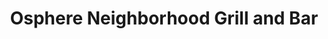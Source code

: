 ---
layout: place
title: "Osphere Neighborhood Grill and Bar"
permalink: /florida/orlando/osphere-neighborhood-grill-and-bar.html
stateAbbr: FL
stateName: Florida
cityName: Orlando
seo:
  name: "Osphere Neighborhood Grill and Bar"
  type: Restaurant
  links: https://ospheregrillbar.com/
description: "Eclectic New American dishes served in airy surrounds with outdoor seats overlooking the lake. Osphere Neighborhood Grill and Bar serves delicious sushi in Orlando, Florida. Try fresh Japanese dishes for a great dining experience. Available for takeout, delivery, lunch, and dinner."
place_id: ChIJm2MMsLV754gRVhxJcIwBPWc
photos:
  - name: >-
      places/ChIJm2MMsLV754gRVhxJcIwBPWc/photos/AeeoHcJXxjYsaqAcRhUTu2QWdMtoVIPJXTT9Q5NrnNJjyvjBaVgSb6fPrU8JJqgrtcd6p6x8hYWgzoXvV6NOBJRBef6eXig387UyY6X5znJncRpZe-5-TZK7eBZVGaaSHCRWlhy8PE8vYkHS7VvJwnizDPETiqLJePDWZDvg7SKCjzaxLCBslSyGkmden1xuJ-U2gm0sWja86ACeR0QUZViE1gaffCjVXXhyTOZNRt5zGb-__FSMTIJ-noR1XpbOs_HRQYidbsUu1vUUoR275j_hHVrq1KURvmNM_Ite3xi3yDIdag
    widthPx: 4800
    heightPx: 3200
    authorAttributions:
      - displayName: Osphere Neighborhood Grill and Bar
        uri: https://maps.google.com/maps/contrib/110838801087118162135
        photoUri: >-
          https://lh3.googleusercontent.com/a-/ALV-UjXo4_n4oHZwojfpyhin0typI5_AM-PMkyiT2OI-lckgr7YEF7Y=s100-p-k-no-mo
    flagContentUri: >-
      https://www.google.com/local/imagery/report/?cb_client=maps_api_places.places_api&image_key=!1e10!2sAF1QipO1MjPozuVTOxeguBZxu0pYHtuoHsNOoOxOvHg3&hl=en-US
    googleMapsUri: >-
      https://www.google.com/maps/place//data=!3m4!1e2!3m2!1sAF1QipO1MjPozuVTOxeguBZxu0pYHtuoHsNOoOxOvHg3!2e10!4m2!3m1!1s0x88e77bb5b00c639b:0x673d018c70491c56
  - name: >-
      places/ChIJm2MMsLV754gRVhxJcIwBPWc/photos/AeeoHcJ5GSeep--OLC6pcf5REiGh6BHLbfoNrdOrigixLMi7sSOYLQB1CRedENatz-WouU-u8_cPOvtoSuq9xaw42PUJogrndcNvTwtX6lN-hCvFhUw7U1VMtgLCjjVX8jIpNrE_ssQU_4WCQ2MUQdYgmnq0n9Gryo65lmjQiGnFqLSFoknlYVEJAThf34qo6cMqey9YHtkgeWklVpfNbDjiKTEqroVEc7-FSePhIEUf7wuVM2VxVx9AeSHJ6MFeA46Cl2mv8gap01xsS8AtbexnL_-dn7LTkBuz67R0cWRgrb9WNw
    widthPx: 3024
    heightPx: 4032
    authorAttributions:
      - displayName: Osphere Neighborhood Grill and Bar
        uri: https://maps.google.com/maps/contrib/110838801087118162135
        photoUri: >-
          https://lh3.googleusercontent.com/a-/ALV-UjXo4_n4oHZwojfpyhin0typI5_AM-PMkyiT2OI-lckgr7YEF7Y=s100-p-k-no-mo
    flagContentUri: >-
      https://www.google.com/local/imagery/report/?cb_client=maps_api_places.places_api&image_key=!1e10!2sAF1QipP8A8YtXihUnGhhdsekZ6d53n0O6Y_zRw7nCi7s&hl=en-US
    googleMapsUri: >-
      https://www.google.com/maps/place//data=!3m4!1e2!3m2!1sAF1QipP8A8YtXihUnGhhdsekZ6d53n0O6Y_zRw7nCi7s!2e10!4m2!3m1!1s0x88e77bb5b00c639b:0x673d018c70491c56
  - name: >-
      places/ChIJm2MMsLV754gRVhxJcIwBPWc/photos/AeeoHcL_hyvrJuuM4rgtxzP2zPgfcbE6LDrktbbdwidHdIcGLUhSUvGpkaaXZUBDOvRa199Qyp0eHSECLHVVx-DNNANzS76ANljLhgeIfLNKQfYDlsWK4S8_uaaO0T_bOPE4wXCTFa402ss7lm1S_GMoXJk-sGaMb0_chgAZiRY0Rp5l9QWWzzO9d15Cuyraxqjt2rSFsTF1D4bSsCn2pweW6eLLjIep1HabW0pTMBFFzf_4dGuWp8phTWXZTZU8We9l7qpEumGBgHcruFTPD4V7tHzRe-lNUv11IkLQtWotCGzXTU9CpNnjW7OIQHp1_rXOgHjOJmPPvHvTtFNIv2YzCYXIb4g2zCkTfkFmcGvDQtPkx12QfSylM_AoteEyyiNSJ0VF0XOSBTQy2MI6eoCoVxfcfoeIU0ADcKxvIN5MVB4-4Q
    widthPx: 3000
    heightPx: 4000
    authorAttributions:
      - displayName: angelina Smith
        uri: https://maps.google.com/maps/contrib/112071284189552012314
        photoUri: >-
          https://lh3.googleusercontent.com/a-/ALV-UjXLauCaF1aZ-mFIXy8IVPWugh5vE18Lku4qdbiHyaEqLf9Tr1lvRg=s100-p-k-no-mo
    flagContentUri: >-
      https://www.google.com/local/imagery/report/?cb_client=maps_api_places.places_api&image_key=!1e10!2sCIHM0ogKEICAgMCwrYf8BQ&hl=en-US
    googleMapsUri: >-
      https://www.google.com/maps/place//data=!3m4!1e2!3m2!1sCIHM0ogKEICAgMCwrYf8BQ!2e10!4m2!3m1!1s0x88e77bb5b00c639b:0x673d018c70491c56
  - name: >-
      places/ChIJm2MMsLV754gRVhxJcIwBPWc/photos/AeeoHcLI6oRHR771cV9PF7tqPGy03U3y0Z_LhLMujkGNS_1I6401tJE31cAp_d5PWAJ7b2XemJ6bsbdlyLsdvf3o5itBlCyT40X1v07vxss4jwVp6xJx_SQ1dEqZFjoUF7vQGVhe2deCbb_t-CfGDUp4Ko5TZgggE4wh1oqSTHFV-viVnGaUsT3kTiBgrYCUwU-1p44KBFsvNGOyxVB3riA2bwIELH3tztqO5sV0E0vTr2kZPmaEp2QZkec6tQoVbqyf-xHKCrr_7wDhjvqeYNT5V9mFm-zTEeamnaN7pwa_aosU0g
    widthPx: 2119
    heightPx: 1192
    authorAttributions:
      - displayName: Osphere Neighborhood Grill and Bar
        uri: https://maps.google.com/maps/contrib/110838801087118162135
        photoUri: >-
          https://lh3.googleusercontent.com/a-/ALV-UjXo4_n4oHZwojfpyhin0typI5_AM-PMkyiT2OI-lckgr7YEF7Y=s100-p-k-no-mo
    flagContentUri: >-
      https://www.google.com/local/imagery/report/?cb_client=maps_api_places.places_api&image_key=!1e10!2sAF1QipPUJum0W-p951Dp-djQ-UAoaTBZT_EzYWBVm7K2&hl=en-US
    googleMapsUri: >-
      https://www.google.com/maps/place//data=!3m4!1e2!3m2!1sAF1QipPUJum0W-p951Dp-djQ-UAoaTBZT_EzYWBVm7K2!2e10!4m2!3m1!1s0x88e77bb5b00c639b:0x673d018c70491c56
  - name: >-
      places/ChIJm2MMsLV754gRVhxJcIwBPWc/photos/AeeoHcJd_te9tgAEaLcEOQw9dweU9558oo_P7MGOnKSlX3psWHrtFPgpwQPDo8DqwnpheSUObKLsQDwg5ypN1gRGT_hWCJiqK7cyRQdHCQ8Ylz_Gz0Rh6Pece5rT5LZEDWKEzfbt9zuRLDFdOiYdXeo6CNlFB4hzTUoONlgmPganxYboUgF0pqUtxpu1NTeZDRuIbDz6S11fqEPPGBLmbRHvCSLakjzAHBRT42NmWOTEE653TJ9E6BpFb0Ng60acRBF2LYrZyxBAn3lsxf3b2_8agl2hSQ1jctKNI09LQ0muOVknZNB-m_lTEwxH71qdbW1CRFwDbN9do0ZAtZNKLCV6LvocjUPDC6-yy9sdfi8mys8pKJ1_4F03Vvw5NyZshl8cg7mSeJbomwds3X51RoHRakjQwm12bu7OWoKE5hkSlIk
    widthPx: 3024
    heightPx: 4032
    authorAttributions:
      - displayName: Ricardo Enrique Bustillos Colina
        uri: https://maps.google.com/maps/contrib/100058206683703643993
        photoUri: >-
          https://lh3.googleusercontent.com/a-/ALV-UjU2jjZfPaeGYxoUCxoHVN2L2qGDGyVhXa2UAHSBO1ToXFas1HwW=s100-p-k-no-mo
    flagContentUri: >-
      https://www.google.com/local/imagery/report/?cb_client=maps_api_places.places_api&image_key=!1e10!2sCIHM0ogKEICAgICNwomzTA&hl=en-US
    googleMapsUri: >-
      https://www.google.com/maps/place//data=!3m4!1e2!3m2!1sCIHM0ogKEICAgICNwomzTA!2e10!4m2!3m1!1s0x88e77bb5b00c639b:0x673d018c70491c56
  - name: >-
      places/ChIJm2MMsLV754gRVhxJcIwBPWc/photos/AeeoHcLShT7PgBjO919aC08BPXR5Pab5SgMKTdBOBGiDPIWa-IuqOtWQTVwEIZa72HJmjpu9zHQmQesC9Try5-p1DapdE61T2m52p7vEz6LaJlsWM5Acerj9snaU-Dhl0SjkbWPzhfcHFZXS43o4SC0P1UzObbGM1H8kDKtdm5gRPXfg0fJ-T9tdcXNFLvDQcVso3zhuhA1QkIxQ0amc7zHSnAjfMe-9XQCSWmQin2__UKMx8eA2-0CFlT0M72pBxRMT74bjfeUn7J8UlJXzR2lKxhFEWOn04T062ClLENiRoeVDcjFAlYQ-64GgGMG1d0w65i8Fuopzlyn_UdJEupyEekSUb2pMtq28R9HSWQKzvy3NYDmwy61njJOdsTJ-m-AiqKbMZ2N11AG-rdBxZEUTb6gsWnVnaJlRQDKlJZ59ZW3SDMU
    widthPx: 3024
    heightPx: 4032
    authorAttributions:
      - displayName: Taymi Alicea
        uri: https://maps.google.com/maps/contrib/115509228289423148018
        photoUri: >-
          https://lh3.googleusercontent.com/a/ACg8ocKc4jqmBRYTe6a0dOrmBNy6VMYdxy1il0veYfmf_hyiB1S39-ht=s100-p-k-no-mo
    flagContentUri: >-
      https://www.google.com/local/imagery/report/?cb_client=maps_api_places.places_api&image_key=!1e10!2sCIHM0ogKEICAgIDX963X2gE&hl=en-US
    googleMapsUri: >-
      https://www.google.com/maps/place//data=!3m4!1e2!3m2!1sCIHM0ogKEICAgIDX963X2gE!2e10!4m2!3m1!1s0x88e77bb5b00c639b:0x673d018c70491c56
  - name: >-
      places/ChIJm2MMsLV754gRVhxJcIwBPWc/photos/AeeoHcL1yhjN28Q1m2TOQ6U2EB82k2WLoI8B_H5pM4-6gJ7Qu-PuJCJPKINFBIX0Jxx8ypl-raUOGff55W8QewVanDpzXFwu2uBIFDZ89ZwLPkn5T3Aq7ISjoiuDr0jjyVGbRKElhUhsrWcjt3JpwcOkuf8gn2yUHHlUzB_W67oh--d0_8Tf1Wu16280tJDtQ21DLYFi-SgYLvItee4CM0SC3b_vABGypxf2Zfg4l0G8Zi-tmRH5g1vDh2RpnT9cH5NCJQSxHiYHy8zt5G3LlwuwI67U4XT_dITHgseMpiBQl_CybML7mc25DKvR1Fg2zUNBXKaW57tTNyfXk-DefTClYRrSMAdEDwHpBfDOceFvooRtvBQlyy7_M9etn-18EpDqBlCDr2TaA3Lh8A3szqA03cQ5Wluug5Ym6pJyjV-NlD0Ggg
    widthPx: 3913
    heightPx: 2935
    authorAttributions:
      - displayName: Joseph Allen
        uri: https://maps.google.com/maps/contrib/100545215113284715640
        photoUri: >-
          https://lh3.googleusercontent.com/a/ACg8ocIcdy0I4aYVMfJmV22LqkGJ07kWF1j3PP00coGbrr0Cn4J_Bw=s100-p-k-no-mo
    flagContentUri: >-
      https://www.google.com/local/imagery/report/?cb_client=maps_api_places.places_api&image_key=!1e10!2sCIHM0ogKEICAgIDB0cHuAQ&hl=en-US
    googleMapsUri: >-
      https://www.google.com/maps/place//data=!3m4!1e2!3m2!1sCIHM0ogKEICAgIDB0cHuAQ!2e10!4m2!3m1!1s0x88e77bb5b00c639b:0x673d018c70491c56
  - name: >-
      places/ChIJm2MMsLV754gRVhxJcIwBPWc/photos/AeeoHcIXq0lbd4Vx3o7IfxSWtkUF5YryQgZbAmvaoADzHvIcr6AM9J92G9amTZ4GrAR5S9FTpQuJ5VLAHvR2MXcjRN9vzIl9TEgkzT6H6HqLoOUatqTnV6NJVj5zIpWd-ENVJfBpr_0Xx0c6HdDzaHZzm-kxvb_sDI2OpMJl_MC_PgOby7EfBlIVqdjnDLv_flKp8M5WAC3VfzERN60UhZxpNnUzZEnkxYc36CoPPZLeoJ93qud8IxyxJ1oKWJKKBdZjebak3SVyRlHrYKOzXUIVUU0jbq90wT-BOuOq76Ek_b8yo9aRLuyXzQwH73OWgMVxcD338nZ3SnwcryHjnULyrp2yohp_yQVVa1JvFpjssxnqYw3aCKYlEYaLqfEIzRzhMOVtEES9RHK6Eh5gZSxLMJKA5d-psNhno6qJzqD8KZuGA5o
    widthPx: 4080
    heightPx: 3072
    authorAttributions:
      - displayName: Michelle Laguardia
        uri: https://maps.google.com/maps/contrib/112298703361630019456
        photoUri: >-
          https://lh3.googleusercontent.com/a-/ALV-UjUtWZBYeC15PH2YXFvADOHHdXKyr27V6SbB6fx1wzoreBwR0QkyIA=s100-p-k-no-mo
    flagContentUri: >-
      https://www.google.com/local/imagery/report/?cb_client=maps_api_places.places_api&image_key=!1e10!2sCIHM0ogKEICAgICLleCZ1wE&hl=en-US
    googleMapsUri: >-
      https://www.google.com/maps/place//data=!3m4!1e2!3m2!1sCIHM0ogKEICAgICLleCZ1wE!2e10!4m2!3m1!1s0x88e77bb5b00c639b:0x673d018c70491c56
  - name: >-
      places/ChIJm2MMsLV754gRVhxJcIwBPWc/photos/AeeoHcIuC6cu1UigVJzO9tB3-r8VhWaH1KO7l5T-DyG2YGbPIjlQX1lFdp4grUaDmt4EPgDq4Y-X7ExB71IlLr2rAHgtJgrccAwN65KYp9qsHkyoiOB65Blyh7axod8SDQrWBT9bNx8WV1f5Hmx6GSe_Homl7N6jQFeWgf-COaPJN1Qobbjf1HBDlSt9-4brh4ru6RlTzM5-j9WXF5WKnlyGzBeDatBc1Nr7fwbW-Ret9ycxCtysiaHf1tkLX_jvS74t0itJiL4ZMWdpbmDKxCC79ZxE48GbHCbLtlC46A2Qq11ZBN1m5u1itKzOog3iw2JpvsJ_GVj8MAP3O9B-0jdfupMOyyCbyYCqr0qSkbGodhehQWG8JLXSqFbAnQhWCRv4Z3bVKj6Oww1VF3Gd3LBxkosy613vwEQjSYLV74hO96pCcw
    widthPx: 3024
    heightPx: 4032
    authorAttributions:
      - displayName: Gabrielle Johnson
        uri: https://maps.google.com/maps/contrib/112608319486467780222
        photoUri: >-
          https://lh3.googleusercontent.com/a/ACg8ocL3KHXP2wVPg8EScpBqzMTaFr212MaFezLn7ttYxi6reDfyUw=s100-p-k-no-mo
    flagContentUri: >-
      https://www.google.com/local/imagery/report/?cb_client=maps_api_places.places_api&image_key=!1e10!2sCIHM0ogKEICAgIDvjdmbPw&hl=en-US
    googleMapsUri: >-
      https://www.google.com/maps/place//data=!3m4!1e2!3m2!1sCIHM0ogKEICAgIDvjdmbPw!2e10!4m2!3m1!1s0x88e77bb5b00c639b:0x673d018c70491c56
  - name: >-
      places/ChIJm2MMsLV754gRVhxJcIwBPWc/photos/AeeoHcK94Wk3wjOdm9ie6KAOgqX_XCDvmjjZuN-i4Adq4NfYksdftzHe943duZwPTWuRUw4gcGTE3dG7Lh_2BriulB35i90Itu6gPnVRbMVR_HjhGcjpgHU0V0ejZRQadekyo1tlCpIWOTgoqXY1Vennkm5MfXTyqYhFYJXSc1u5b9lvnFjLoEsWQOMoxy38IesDAJRVpGMWrTZL5q05sRkdjT11pjhkppqouEq-iGK38wDSMOdQzTVgwBQ2U4ljsF_0OFS61zMpUWHTuJXOpysaU3IhZPmHQcwtreAKkSiPRTW4wr2VovZDXJgLe70nS06atrnNX682J4pzRXG_CyAPiSKzPkJ5uyzZ07-5rctq8pVp-IFvkU5xlBb8JN5wS7iHT-DpjvN3NPxPeXOGYLGxLExbvxjuQzB0u9wj2jgXOcQv1fg
    widthPx: 2986
    heightPx: 1868
    authorAttributions:
      - displayName: Angelina
        uri: https://maps.google.com/maps/contrib/103598714544253623536
        photoUri: >-
          https://lh3.googleusercontent.com/a-/ALV-UjVmSyWgLsyEyus-YQdCYMPopwIkjkG0csc60elykS5Y0qf-HDS--A=s100-p-k-no-mo
    flagContentUri: >-
      https://www.google.com/local/imagery/report/?cb_client=maps_api_places.places_api&image_key=!1e10!2sCIHM0ogKEICAgICfvJHF8gE&hl=en-US
    googleMapsUri: >-
      https://www.google.com/maps/place//data=!3m4!1e2!3m2!1sCIHM0ogKEICAgICfvJHF8gE!2e10!4m2!3m1!1s0x88e77bb5b00c639b:0x673d018c70491c56
address: 407 E Central Blvd, Orlando, FL 32801, USA
street: 407 E Central Blvd
city: Orlando
state: FL
zip: '32801'
country: USA
neighborhood: Northeast Orlando
latitude: '28.542517'
longitude: '-81.372444'
accessibility_options:
  wheelchairAccessibleParking: true
  wheelchairAccessibleEntrance: true
  wheelchairAccessibleRestroom: true
  wheelchairAccessibleSeating: true
business_status: OPERATIONAL
name: Osphere Neighborhood Grill and Bar
google_maps_links:
  directionsUri: >-
    https://www.google.com/maps/dir//''/data=!4m7!4m6!1m1!4e2!1m2!1m1!1s0x88e77bb5b00c639b:0x673d018c70491c56!3e0
  placeUri: https://maps.google.com/?cid=7439103862176816214
  writeAReviewUri: >-
    https://www.google.com/maps/place//data=!4m3!3m2!1s0x88e77bb5b00c639b:0x673d018c70491c56!12e1
  reviewsUri: >-
    https://www.google.com/maps/place//data=!4m4!3m3!1s0x88e77bb5b00c639b:0x673d018c70491c56!9m1!1b1
  photosUri: >-
    https://www.google.com/maps/place//data=!4m3!3m2!1s0x88e77bb5b00c639b:0x673d018c70491c56!10e5
primary_type: Restaurant
opening_hours:
  regular: null
  current: null
secondary_opening_hours:
  regular:
    weekdayDescriptions: null
    type: null
  current:
    weekdayDescriptions: null
    type: null
phone: (407) 203-4527
price_level: PRICE_LEVEL_MODERATE
price_range: $20 &ndash; $30
rating: '4.1'
rating_count: 756
website: https://ospheregrillbar.com/
reviews:
  - name: >-
      places/ChIJm2MMsLV754gRVhxJcIwBPWc/reviews/ChdDSUhNMG9nS0VJQ0FnTURRczRTM2h3RRAB
    relativePublishTimeDescription: a month ago
    rating: 4
    text:
      text: >-
        My best friend and I stopped by Osphere for Happy Hour and had a pretty
        good experience overall. Parking can sometimes be a concern in downtown
        Orlando, but we lucked out with street parking right in front of the
        restaurant. If that hadn’t worked out, there’s a parking garage just
        around the corner, which is convenient.


        Since the weather was perfect, we opted for outdoor seating, which made
        for a lovely atmosphere. I started with a lemon drop martini, which was
        refreshing. We shared buffalo wings, which were just okay, along with
        loaded nachos. My friend ordered the shrimp tempura. The food overall
        was decent—nothing extraordinary, but good for the price, especially
        during Happy Hour.


        If you’re looking for a casual spot with reasonable Happy Hour deals
        near Lake Eola, Osphere is worth checking out. The service was solid,
        and the setting, especially outdoors, is a nice touch. Would I rush back
        for the food? Probably not. But for drinks and a relaxed vibe, it’s a
        good option.
      languageCode: en
    originalText:
      text: >-
        My best friend and I stopped by Osphere for Happy Hour and had a pretty
        good experience overall. Parking can sometimes be a concern in downtown
        Orlando, but we lucked out with street parking right in front of the
        restaurant. If that hadn’t worked out, there’s a parking garage just
        around the corner, which is convenient.


        Since the weather was perfect, we opted for outdoor seating, which made
        for a lovely atmosphere. I started with a lemon drop martini, which was
        refreshing. We shared buffalo wings, which were just okay, along with
        loaded nachos. My friend ordered the shrimp tempura. The food overall
        was decent—nothing extraordinary, but good for the price, especially
        during Happy Hour.


        If you’re looking for a casual spot with reasonable Happy Hour deals
        near Lake Eola, Osphere is worth checking out. The service was solid,
        and the setting, especially outdoors, is a nice touch. Would I rush back
        for the food? Probably not. But for drinks and a relaxed vibe, it’s a
        good option.
      languageCode: en
    authorAttribution:
      displayName: RASHMY DELVA
      uri: https://www.google.com/maps/contrib/109292068252683695901/reviews
      photoUri: >-
        https://lh3.googleusercontent.com/a-/ALV-UjVOLRIBd8TeoPhPBvJZes6Nwh0X66B6VfMzfcX4MHDWm03C69jcvA=s128-c0x00000000-cc-rp-mo-ba5
    publishTime: '2025-03-14T01:33:31.472662Z'
    flagContentUri: >-
      https://www.google.com/local/review/rap/report?postId=ChdDSUhNMG9nS0VJQ0FnTURRczRTM2h3RRAB&d=17924085&t=1
    googleMapsUri: >-
      https://www.google.com/maps/reviews/data=!4m6!14m5!1m4!2m3!1sChdDSUhNMG9nS0VJQ0FnTURRczRTM2h3RRAB!2m1!1s0x88e77bb5b00c639b:0x673d018c70491c56
  - name: >-
      places/ChIJm2MMsLV754gRVhxJcIwBPWc/reviews/ChZDSUhNMG9nS0VJQ0FnSUR2amRtYkh3EAE
    relativePublishTimeDescription: 3 months ago
    rating: 5
    text:
      text: >-
        Let’s just start with the fact that they have unlimited mimosa for $19!!
        If you’re a lightweight,  the mimosas are $5, so keep that in mind
        before you make a hasty purchase. The food was AHHHMAZING! The reviews
        on the chicken and waffles detoured me from indulging because let’s be
        clear, chicken tenders are not true chicken and waffles! We got a few
        dishes even though I only posted two and all were great! The pancakes
        were delicious, with great flavor! The potatoes were also great! My
        husband had the French toast and it was also good. Loved the DJ! Great
        mix of music for all genres. Service was excellent and the restaurant
        was clean. I will definitely check them out again! Make this your next
        brunch destination:)
      languageCode: en
    originalText:
      text: >-
        Let’s just start with the fact that they have unlimited mimosa for $19!!
        If you’re a lightweight,  the mimosas are $5, so keep that in mind
        before you make a hasty purchase. The food was AHHHMAZING! The reviews
        on the chicken and waffles detoured me from indulging because let’s be
        clear, chicken tenders are not true chicken and waffles! We got a few
        dishes even though I only posted two and all were great! The pancakes
        were delicious, with great flavor! The potatoes were also great! My
        husband had the French toast and it was also good. Loved the DJ! Great
        mix of music for all genres. Service was excellent and the restaurant
        was clean. I will definitely check them out again! Make this your next
        brunch destination:)
      languageCode: en
    authorAttribution:
      displayName: Gabrielle Johnson
      uri: https://www.google.com/maps/contrib/112608319486467780222/reviews
      photoUri: >-
        https://lh3.googleusercontent.com/a/ACg8ocL3KHXP2wVPg8EScpBqzMTaFr212MaFezLn7ttYxi6reDfyUw=s128-c0x00000000-cc-rp-mo-ba2
    publishTime: '2024-12-22T20:16:02.040398Z'
    flagContentUri: >-
      https://www.google.com/local/review/rap/report?postId=ChZDSUhNMG9nS0VJQ0FnSUR2amRtYkh3EAE&d=17924085&t=1
    googleMapsUri: >-
      https://www.google.com/maps/reviews/data=!4m6!14m5!1m4!2m3!1sChZDSUhNMG9nS0VJQ0FnSUR2amRtYkh3EAE!2m1!1s0x88e77bb5b00c639b:0x673d018c70491c56
  - name: >-
      places/ChIJm2MMsLV754gRVhxJcIwBPWc/reviews/ChZDSUhNMG9nS0VJQ0FnTUNBNDdER2RBEAE
    relativePublishTimeDescription: 2 months ago
    rating: 5
    text:
      text: >-
        My family and I enjoyed a wonderful brunch this weekend at Osphere. We
        had our dog with us, so we sat outside on the patio. The surroundings
        were beautiful! I ordered the Scrambled Egg Open Face and it was
        absolutely delicious! My husband had the Hangover Burger and my son had
        the Chicken and Waffle. Both enjoyed their meals very much. Everything
        was cooked perfectly and full of flavor. Service was quite slow (maybe
        because we were sitting outside), but our server was extremely friendly.
        If I lived in the area, I'd be a regular there!
      languageCode: en
    originalText:
      text: >-
        My family and I enjoyed a wonderful brunch this weekend at Osphere. We
        had our dog with us, so we sat outside on the patio. The surroundings
        were beautiful! I ordered the Scrambled Egg Open Face and it was
        absolutely delicious! My husband had the Hangover Burger and my son had
        the Chicken and Waffle. Both enjoyed their meals very much. Everything
        was cooked perfectly and full of flavor. Service was quite slow (maybe
        because we were sitting outside), but our server was extremely friendly.
        If I lived in the area, I'd be a regular there!
      languageCode: en
    authorAttribution:
      displayName: nvkniskern
      uri: https://www.google.com/maps/contrib/105910334509122780247/reviews
      photoUri: >-
        https://lh3.googleusercontent.com/a-/ALV-UjXfbQaB2jUu2_hzBzd3Hl1JnXYbkYW73LYnfmc9pLY9QKm9b1Sz=s128-c0x00000000-cc-rp-mo
    publishTime: '2025-02-03T20:49:57.351744Z'
    flagContentUri: >-
      https://www.google.com/local/review/rap/report?postId=ChZDSUhNMG9nS0VJQ0FnTUNBNDdER2RBEAE&d=17924085&t=1
    googleMapsUri: >-
      https://www.google.com/maps/reviews/data=!4m6!14m5!1m4!2m3!1sChZDSUhNMG9nS0VJQ0FnTUNBNDdER2RBEAE!2m1!1s0x88e77bb5b00c639b:0x673d018c70491c56
  - name: >-
      places/ChIJm2MMsLV754gRVhxJcIwBPWc/reviews/ChdDSUhNMG9nS0VJQ0FnTURncXZMWm93RRAB
    relativePublishTimeDescription: a month ago
    rating: 5
    text:
      text: >-
        Great Time at The Osphere


        We had an amazing time at The Osphere! Nikky, our server, was
        fantastic—super attentive and made sure everything was just right. We
        tried the Eola Old Fashioned, Swan Paloma, Tuna Tartare, Volcano Roll,
        Scallop Risotto, and Hawaiian Ribeye. Every dish was delicious,
        especially the ribeye and risotto. The Key Lime Pie was the perfect
        sweet ending.


        One little hiccup: the starters came before the drinks, but it didn’t
        bother us. Overall, it was a lovely experience, and we can’t wait to go
        back!
      languageCode: en
    originalText:
      text: >-
        Great Time at The Osphere


        We had an amazing time at The Osphere! Nikky, our server, was
        fantastic—super attentive and made sure everything was just right. We
        tried the Eola Old Fashioned, Swan Paloma, Tuna Tartare, Volcano Roll,
        Scallop Risotto, and Hawaiian Ribeye. Every dish was delicious,
        especially the ribeye and risotto. The Key Lime Pie was the perfect
        sweet ending.


        One little hiccup: the starters came before the drinks, but it didn’t
        bother us. Overall, it was a lovely experience, and we can’t wait to go
        back!
      languageCode: en
    authorAttribution:
      displayName: Manuel Rodriguez
      uri: https://www.google.com/maps/contrib/104907962837854093288/reviews
      photoUri: >-
        https://lh3.googleusercontent.com/a-/ALV-UjWlFqb2qq-z9gDvaL5pLmei8PM7yskOEHcg4ZHkNTD72LjNkrHyYg=s128-c0x00000000-cc-rp-mo
    publishTime: '2025-02-24T02:53:36.465732Z'
    flagContentUri: >-
      https://www.google.com/local/review/rap/report?postId=ChdDSUhNMG9nS0VJQ0FnTURncXZMWm93RRAB&d=17924085&t=1
    googleMapsUri: >-
      https://www.google.com/maps/reviews/data=!4m6!14m5!1m4!2m3!1sChdDSUhNMG9nS0VJQ0FnTURncXZMWm93RRAB!2m1!1s0x88e77bb5b00c639b:0x673d018c70491c56
  - name: >-
      places/ChIJm2MMsLV754gRVhxJcIwBPWc/reviews/ChZDSUhNMG9nS0VJQ0FnTUNRLUtLaElnEAE
    relativePublishTimeDescription: a month ago
    rating: 5
    text:
      text: >-
        The food was DELICIOUS.

        Sierra was super patient and always made sure our drinks was filled and
        anything we needed she was ready. She’s awesome and gorgeous thank you
        Sierra. We started off brunch and extended to dinner happy hour
      languageCode: en
    originalText:
      text: >-
        The food was DELICIOUS.

        Sierra was super patient and always made sure our drinks was filled and
        anything we needed she was ready. She’s awesome and gorgeous thank you
        Sierra. We started off brunch and extended to dinner happy hour
      languageCode: en
    authorAttribution:
      displayName: Angelica
      uri: https://www.google.com/maps/contrib/103747127900193374220/reviews
      photoUri: >-
        https://lh3.googleusercontent.com/a-/ALV-UjWcCemL80Nq1UEVRGwzZCQs9Hw0dD4D2szt7lfrqNQmnCumM-l5Yg=s128-c0x00000000-cc-rp-mo
    publishTime: '2025-03-01T22:20:54.014436Z'
    flagContentUri: >-
      https://www.google.com/local/review/rap/report?postId=ChZDSUhNMG9nS0VJQ0FnTUNRLUtLaElnEAE&d=17924085&t=1
    googleMapsUri: >-
      https://www.google.com/maps/reviews/data=!4m6!14m5!1m4!2m3!1sChZDSUhNMG9nS0VJQ0FnTUNRLUtLaElnEAE!2m1!1s0x88e77bb5b00c639b:0x673d018c70491c56
parking_options:
  freeStreetParking: true
  paidStreetParking: true
payment_options:
  acceptsCreditCards: true
  acceptsDebitCards: true
  acceptsCashOnly: false
  acceptsNfc: true
allow_dogs: null
curbside_pickup: true
delivery: true
dine_in: true
good_for_children: null
good_for_groups: true
good_for_sports: true
live_music: true
menu_for_children: true
outdoor_seating: true
reservable: true
restroom: true
serves_beer: true
serves_breakfast: true
serves_brunch: true
serves_cocktails: true
serves_coffee: true
serves_dinner: true
serves_dessert: true
serves_lunch: true
serves_vegetarian_food: true
serves_wine: true
takeout: true
summary: >-
  Eclectic New American dishes served in airy surrounds with outdoor seats
  overlooking the lake.

---